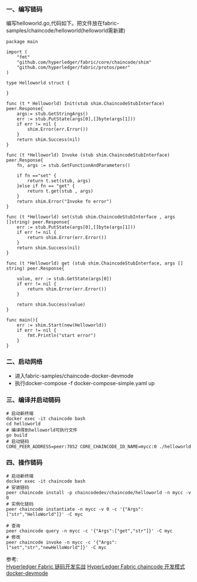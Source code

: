 

### 一、编写链码
编写helloworld.go,代码如下。把文件放在fabric-samples/chaincode/helloworld(helloworld需新建)

```
package main

import (
    "fmt"
    "github.com/hyperledger/fabric/core/chaincode/shim"
    "github.com/hyperledger/fabric/protos/peer"
)

type Helloworld struct {

}

func (t * Helloworld) Init(stub shim.ChaincodeStubInterface) peer.Response{
    args:= stub.GetStringArgs()
    err := stub.PutState(args[0],[]byte(args[1]))
    if err != nil {
        shim.Error(err.Error())
    }
    return shim.Success(nil)
}

func (t *Helloworld) Invoke (stub shim.ChaincodeStubInterface) peer.Response{
    fn, args := stub.GetFunctionAndParameters()

    if fn =="set" {
        return t.set(stub, args)
    }else if fn == "get" {
        return t.get(stub , args)
    }
    return shim.Error("Invoke fn error")
}

func (t *Helloworld) set(stub shim.ChaincodeStubInterface , args []string) peer.Response{
    err := stub.PutState(args[0],[]byte(args[1]))
    if err != nil {
        return shim.Error(err.Error())
    }
    return shim.Success(nil)
}

func (t *Helloworld) get (stub shim.ChaincodeStubInterface, args [] string) peer.Response{

    value, err := stub.GetState(args[0])
    if err != nil {
        return shim.Error(err.Error())
    }

    return shim.Success(value)
}

func main(){
    err := shim.Start(new(Helloworld))
    if err != nil {
        fmt.Println("start error")
    }
}

```


### 二、启动网络            
* 进入fabric-samples/chaincode-docker-devmode
* 执行docker-compose -f docker-compose-simple.yaml up


### 三、编译并启动链码
```
# 启动新终端
docker exec -it chaincode bash      
cd helloworld       
# 编译得到helloworld可执行文件
go build
# 启动链码
CORE_PEER_ADDRESS=peer:7052 CORE_CHAINCODE_ID_NAME=mycc:0 ./helloworld
```

### 四、操作链码
```
# 启动新终端
docker exec -it chaincode bash   
# 安装链码
peer chaincode install -p chaincodedev/chaincode/helloworld -n mycc -v 0
# 实例化链码
peer chaincode instantiate -n mycc -v 0 -c '{"Args":["str","HelloWorld"]}' -C myc

# 查询
peer chaincode query -n mycc -c '{"Args":["get","str"]}' -C myc
# 修改
peer chaincode invoke -n mycc -c '{"Args":["set","str","newHelloWorld"]}' -C myc
```



参考:   
[Hyperledger Fabric 链码开发实战](https://www.jianshu.com/p/940b003aa02e)
[HyperLedger Fabric chaincode 开发模式 docker-devmode](https://www.jianshu.com/p/f6491609ebac?from=groupmessage)